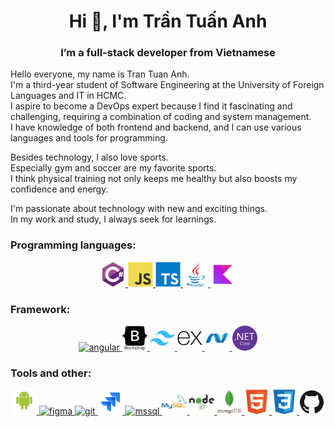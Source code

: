 <h1 align="center">Hi 👋, I'm Trần Tuấn Anh</h1>
<h3 align="center">I’m a full-stack developer from Vietnamese</h3>

Hello everyone, my name is Tran Tuan Anh.  
I'm a third-year student of Software Engineering at the University of Foreign Languages and IT in HCMC.  
I aspire to become a DevOps expert because I find it fascinating and challenging, requiring a combination of coding and system management.  
I have knowledge of both frontend and backend, and I can use various languages and tools for programming.

Besides technology, I also love sports.  
Especially gym and soccer are my favorite sports.  
I think physical training not only keeps me healthy but also boosts my confidence and energy.

I'm passionate about technology with new and exciting things.  
In my work and study, I always seek for learnings.

<h3 align="left">Programming languages:</h3>
<p align="center">
  <a href="https://learn.microsoft.com/vi-vn/dotnet/csharp/programming-guide/" target="_blank" rel="noreferrer"> <img src="https://raw.githubusercontent.com/devicons/devicon/master/icons/csharp/csharp-original.svg" alt="javascript" width="40" height="40"/> </a>
  <a href="https://www.javascript.com/" target="_blank" rel="noreferrer"> <img src="https://raw.githubusercontent.com/devicons/devicon/master/icons/javascript/javascript-original.svg" alt="javascript" width="40" height="40"/> </a>
  <a href="https://www.typescriptlang.org/" target="_blank" rel="noreferrer"> <img src="https://raw.githubusercontent.com/devicons/devicon/master/icons/typescript/typescript-original.svg" alt="typescript" width="40" height="40"/> </a>
  <a href="https://www.java.com" target="_blank" rel="noreferrer"> <img src="https://raw.githubusercontent.com/devicons/devicon/master/icons/java/java-original.svg" alt="java" width="40" height="40"/> </a>
  <a href="https://kotlinlang.org/" target="_blank" rel="noreferrer"> <img src="https://raw.githubusercontent.com/devicons/devicon/master/icons/kotlin/kotlin-original.svg" alt="java" width="40" height="40"/> </a>
</p>
<h3 align="left">Framework:</h3>
<p align="center">
  <a href="https://angular.io" target="_blank" rel="noreferrer"> <img src="https://angular.io/assets/images/logos/angular/angular.svg" alt="angular" width="40" height="40"/> </a>
  <a href="https://getbootstrap.com" target="_blank" rel="noreferrer"> <img src="https://raw.githubusercontent.com/devicons/devicon/master/icons/bootstrap/bootstrap-plain-wordmark.svg" alt="bootstrap" width="40" height="40"/> </a>
  <a href="https://tailwindcss.com/" target="_blank" rel="noreferrer"> <img src="https://raw.githubusercontent.com/devicons/devicon/master/icons/tailwindcss/tailwindcss-plain.svg" alt="bootstrap" width="40" height="40"/> </a>
  <a href="https://expressjs.com/" target="_blank" rel="noreferrer"> <img src="https://raw.githubusercontent.com/devicons/devicon/master/icons/express/express-original.svg" alt="bootstrap" width="40" height="40"/> </a>
  <a href="https://dotnet.microsoft.com/en-us/" target="_blank" rel="noreferrer"> <img src="https://raw.githubusercontent.com/devicons/devicon/master/icons/dot-net/dot-net-original.svg" alt="bootstrap" width="40" height="40"/> </a>
  <a href="https://dotnet.microsoft.com/en-us/" target="_blank" rel="noreferrer"> <img src="https://raw.githubusercontent.com/devicons/devicon/master/icons/dotnetcore/dotnetcore-original.svg" alt="bootstrap" width="40" height="40"/> </a>
</p>
<h3 align="left">Tools and other:</h3>
<p align="center">
  <a href="https://developer.android.com" target="_blank" rel="noreferrer"> <img src="https://raw.githubusercontent.com/devicons/devicon/master/icons/android/android-original-wordmark.svg" alt="android" width="40" height="40"/> </a>
  <a href="https://www.figma.com/" target="_blank" rel="noreferrer"> <img src="https://www.vectorlogo.zone/logos/figma/figma-icon.svg" alt="figma" width="40" height="40"/> </a>
  <a href="https://git-scm.com/" target="_blank" rel="noreferrer"> <img src="https://www.vectorlogo.zone/logos/git-scm/git-scm-icon.svg" alt="git" width="40" height="40"/> </a>
  <a href="https://www.atlassian.com/software/jira" target="_blank" rel="noreferrer"> <img src="https://raw.githubusercontent.com/devicons/devicon/master/icons/jira/jira-original.svg" alt="git" width="40" height="40"/> </a>
  <a href="https://www.microsoft.com/en-us/sql-server" target="_blank" rel="noreferrer"> <img src="https://www.svgrepo.com/show/303229/microsoft-sql-server-logo.svg" alt="mssql" width="40" height="40"/> </a>
   <a href="https://www.mysql.com/" target="_blank" rel="noreferrer"> <img src="https://raw.githubusercontent.com/devicons/devicon/master/icons/mysql/mysql-original-wordmark.svg" alt="mysql" width="40" height="40"/> </a>
   <a href="https://nodejs.org" target="_blank" rel="noreferrer"> <img src="https://raw.githubusercontent.com/devicons/devicon/master/icons/nodejs/nodejs-original-wordmark.svg" alt="nodejs" width="40" height="40"/> </a>
  <a href="https://www.mongodb.com/" target="_blank" rel="noreferrer"> <img src="https://raw.githubusercontent.com/devicons/devicon/master/icons/mongodb/mongodb-original-wordmark.svg" alt="mongodb" width="40" height="40"/> </a>
  <a href="https://html.com/" target="_blank" rel="noreferrer"> <img src="https://raw.githubusercontent.com/devicons/devicon/master/icons/html5/html5-original.svg" alt="nodejs" width="40" height="40"/> </a>
  <a href="https://www.w3schools.com/css/" target="_blank" rel="noreferrer"> <img src="https://raw.githubusercontent.com/devicons/devicon/master/icons/css3/css3-original.svg" alt="mongodb" width="40" height="40"/> </a>
  <a href="https://github.com/" target="_blank" rel="noreferrer"> <img src="https://raw.githubusercontent.com/devicons/devicon/master/icons/github/github-original.svg" alt="mongodb" width="40" height="40"/> </a>
</p>
